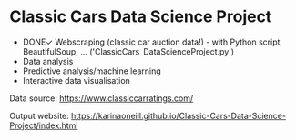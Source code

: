 # Classic Cars Data Science Project

- DONE✓ Webscraping (classic car auction data!) - with Python script, BeautifulSoup, ... ('ClassicCars_DataScienceProject.py')
- Data analysis
- Predictive analysis/machine learning
- Interactive data visualisation

Data source: https://www.classiccarratings.com/

Output website: https://karinaoneill.github.io/Classic-Cars-Data-Science-Project/index.html
